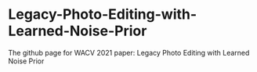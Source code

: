 # Legacy-Photo-Editing-with-Learned-Noise-Prior
The github page for WACV 2021 paper: Legacy Photo Editing with Learned Noise Prior
